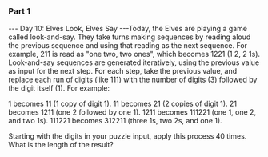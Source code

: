 ### Part 1

--- Day 10: Elves Look, Elves Say ---Today, the Elves are playing a game called look-and-say.  They take turns making sequences by reading aloud the previous sequence and using that reading as the next sequence.  For example, 211 is read as "one two, two ones", which becomes 1221 (1 2, 2 1s).
Look-and-say sequences are generated iteratively, using the previous value as input for the next step.  For each step, take the previous value, and replace each run of digits (like 111) with the number of digits (3) followed by the digit itself (1).
For example:

1 becomes 11 (1 copy of digit 1).
11 becomes 21 (2 copies of digit 1).
21 becomes 1211 (one 2 followed by one 1).
1211 becomes 111221 (one 1, one 2, and two 1s).
111221 becomes 312211 (three 1s, two 2s, and one 1).

Starting with the digits in your puzzle input, apply this process 40 times.  What is the length of the result?
